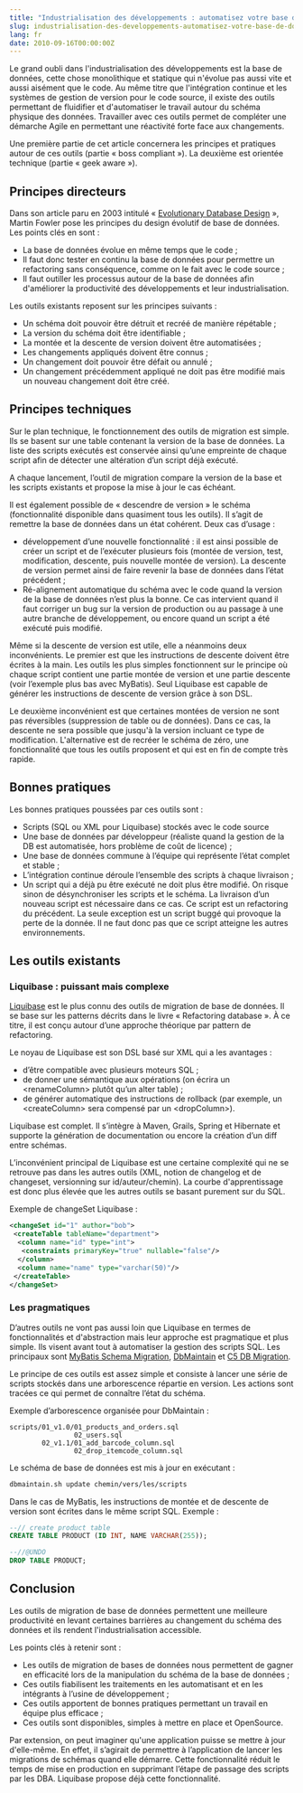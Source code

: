 ```yaml
---
title: "Industrialisation des développements : automatisez votre base de données"
slug: industrialisation-des-developpements-automatisez-votre-base-de-donnees
lang: fr
date: 2010-09-16T00:00:00Z
---
```


Le grand oubli dans l'industrialisation des développements est la base de données, cette chose monolithique et statique qui n'évolue pas aussi vite et aussi aisément que le code. Au même titre que l'intégration continue et les systèmes de gestion de version pour le code source, il existe des outils permettant de fluidifier et d'automatiser le travail autour du schéma physique des données. Travailler avec ces outils permet de compléter une démarche Agile en permettant une réactivité forte face aux changements.

Une première partie de cet article concernera les principes et pratiques autour de ces outils (partie « boss compliant »). La deuxième est orientée technique (partie « geek aware »).

## Principes directeurs

Dans son article paru en 2003 intitulé « [Evolutionary Database Design](http://martinfowler.com/articles/evodb.html) », Martin Fowler pose les principes du design évolutif de base de données. Les points clés en sont :

- La base de données évolue en même temps que le code ;
- Il faut donc tester en continu la base de données pour permettre un refactoring sans conséquence, comme on le fait avec le code source ;
- Il faut outiller les processus autour de la base de données afin d'améliorer la productivité des développements et leur industrialisation.

Les outils existants reposent sur les principes suivants :

- Un schéma doit pouvoir être détruit et recréé de manière répétable ;
- La version du schéma doit être identifiable ;
- La montée et la descente de version doivent être automatisées ;
- Les changements appliqués doivent être connus ;
- Un changement doit pouvoir être défait ou annulé ;
- Un changement précédemment appliqué ne doit pas être modifié mais un nouveau changement doit être créé.

## Principes techniques

Sur le plan technique, le fonctionnement des outils de migration est simple. Ils se basent sur une table contenant la version de la base de données. La liste des scripts exécutés est conservée ainsi qu’une empreinte de chaque script afin de détecter une altération d’un script déjà exécuté.

A chaque lancement, l’outil de migration compare la version de la base et les scripts existants et propose la mise à jour le cas échéant.

Il est également possible de « descendre de version » le schéma (fonctionnalité disponible dans quasiment tous les outils). Il s’agit de remettre la base de données dans un état cohérent. Deux cas d’usage :

- développement d’une nouvelle fonctionnalité : il est ainsi possible de créer un script et de l’exécuter plusieurs fois (montée de version, test, modification, descente, puis nouvelle montée de version). La descente de version permet ainsi de faire revenir la base de données dans l’état précédent ;
- Ré-alignement automatique du schéma avec le code quand la version de la base de données n’est plus la bonne. Ce cas intervient quand il faut corriger un bug sur la version de production ou au passage à une autre branche de développement, ou encore quand un script a été exécuté puis modifié.

Même si la descente de version est utile, elle a néanmoins deux inconvénients. Le premier est que les instructions de descente doivent être écrites à la main. Les outils les plus simples fonctionnent sur le principe où chaque script contient une partie montée de version et une partie descente (voir l’exemple plus bas avec MyBatis). Seul Liquibase est capable de générer les instructions de descente de version grâce à son DSL.

Le deuxième inconvénient est que certaines montées de version ne sont pas réversibles (suppression de table ou de données). Dans ce cas, la descente ne sera possible que jusqu'à la version incluant ce type de modification. L'alternative est de recréer le schéma de zéro, une fonctionnalité que tous les outils proposent et qui est en fin de compte très rapide.

## Bonnes pratiques

Les bonnes pratiques poussées par ces outils sont :

- Scripts (SQL ou XML pour Liquibase) stockés avec le code source
- Une base de données par développeur (réaliste quand la gestion de la DB est automatisée, hors problème de coût de licence) ;
- Une base de données commune à l’équipe qui représente l’état complet et stable ;
- L’intégration continue déroule l’ensemble des scripts à chaque livraison ;
- Un script qui a déjà pu être exécuté ne doit plus être modifié. On risque sinon de désynchroniser les scripts et le schéma. La livraison d’un nouveau script est nécessaire dans ce cas. Ce script est un refactoring du précédent. La seule exception est un script buggé qui provoque la perte de la donnée. Il ne faut donc pas que ce script atteigne les autres environnements.

## Les outils existants

### Liquibase : puissant mais complexe

[Liquibase](http://liquibase.org/) est le plus connu des outils de migration de base de données. Il se base sur les patterns décrits dans le livre « Refactoring database ». À ce titre, il est conçu autour d’une approche théorique par pattern de refactoring.

Le noyau de Liquibase est son DSL basé sur XML qui a les avantages :

- d’être compatible avec plusieurs moteurs SQL ;
- de donner une sémantique aux opérations (on écrira un &lt;renameColumn&gt; plutôt qu’un alter table) ;
- de générer automatique des instructions de rollback (par exemple, un &lt;createColumn&gt; sera compensé par un &lt;dropColumn&gt;).

Liquibase est complet. Il s’intègre à Maven, Grails, Spring et Hibernate et supporte la génération de documentation ou encore la création d’un diff entre schémas.

L’inconvénient principal de Liquibase est une certaine complexité qui ne se retrouve pas dans les autres outils (XML, notion de changelog et de changeset, versionning sur id/auteur/chemin). La courbe d'apprentissage est donc plus élevée que les autres outils se basant purement sur du SQL.

Exemple de changeSet Liquibase :

```xml
<changeSet id="1" author="bob">
 <createTable tableName="department">
  <column name="id" type="int">
   <constraints primaryKey="true" nullable="false"/>
  </column>
  <column name="name" type="varchar(50)"/>
 </createTable>
</changeSet>
```

### Les pragmatiques

D’autres outils ne vont pas aussi loin que Liquibase en termes de fonctionnalités et d'abstraction mais leur approche est pragmatique et plus simple. Ils visent avant tout à automatiser la gestion des scripts SQL. Les principaux sont [MyBatis Schema Migration](http://www.mybatis.org/java.html), [DbMaintain](http://dbmaintain.sourceforge.net/) et [C5 DB Migration](http://code.google.com/p/c5-db-migration/).

Le principe de ces outils est assez simple et consiste à lancer une série de scripts stockés dans une arborescence répartie en version. Les actions sont tracées ce qui permet de connaître l’état du schéma.

Exemple d’arborescence organisée pour DbMaintain :

```
scripts/01_v1.0/01_products_and_orders.sql
                02_users.sql
        02_v1.1/01_add_barcode_column.sql
                02_drop_itemcode_column.sql
```

Le schéma de base de données est mis à jour en exécutant :

```bash
dbmaintain.sh update chemin/vers/les/scripts
```

Dans le cas de MyBatis, les instructions de montée et de descente de version sont écrites dans le même script SQL.
Exemple :

```sql
--// create product table
CREATE TABLE PRODUCT (ID INT, NAME VARCHAR(255));

--//@UNDO
DROP TABLE PRODUCT;
```

## Conclusion

Les outils de migration de base de données permettent une meilleure productivité en levant certaines barrières au changement du schéma des données et ils rendent l'industrialisation accessible.

Les points clés à retenir sont :

- Les outils de migration de bases de données nous permettent de gagner en efficacité lors de la manipulation du schéma de la base de données ;
- Ces outils fiabilisent les traitements en les automatisant et en les intégrants à l’usine de développement ;
- Ces outils apportent de bonnes pratiques permettant un travail en équipe plus efficace ;
- Ces outils sont disponibles, simples à mettre en place et OpenSource.

Par extension, on peut imaginer qu'une application puisse se mettre à jour d'elle-même. En effet, il s’agirait de permettre à l’application de lancer les migrations de schémas quand elle démarre. Cette fonctionnalité réduit le temps de mise en production en supprimant l’étape de passage des scripts par les DBA. Liquibase propose déjà cette fonctionnalité.
